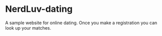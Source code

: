 # NerdLuv-dating
A sample website for online dating. Once you make a registration you can look up your matches.

